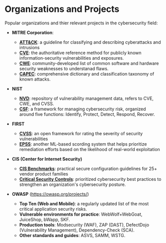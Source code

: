# Organizations and Projects

Popular organizations and thier relevant projects in the cybersecurity field:

- **MITRE Corporation**:

  - **[ATT&CK](https://attack.mitre.org/matrices/)**: a guideline for classifying and describing cyberattacks and intrusions
  - **[CVE](https://en.wikipedia.org/wiki/Common_Vulnerabilities_and_Exposures)**: the authoritative reference method for publicly known information-security vulnerabilities and exposures.
  - **[CWE](https://cwe.mitre.org/top25/archive/2024/2024_cwe_top25.html)**: community-developed list of common software and hardware security weaknesses to understanad flaws.
  - **[CAPEC](https://capec.mitre.org/)**: comprehensive dictionary and classification taxonomy of known attacks.

- **NIST**
  - **[NVD](https://nvd.nist.gov/)**: repository of vulnerability management data, refers to CVE, CWE, and CVSS.
  - **[CSF](https://en.wikipedia.org/wiki/NIST_Cybersecurity_Framework)**: a framework for managing cybersecurity risk, organized around five functions: Identify, Protect, Detect, Respond, Recover.

- **FIRST**
  - **[CVSS](https://en.wikipedia.org/wiki/Common_Vulnerability_Scoring_System)**: an open framework for rating the severity of security vulnerabilities
  - **[EPSS](https://www.first.org/epss/model)**: another ML-based scording system that helps prioritize remediation efforts based on the likelihood of real-world exploitation

- **CIS (Center for Internet Security)**
  - **[CIS Benchmarks](https://www.cisecurity.org/cis-benchmarks)**: practical secure configuration guidelines for 25+ vendor product families
  - **[Critical Security Controls](https://www.cisecurity.org/controls)**: prioritized cybersecurity best practices to strengthen an organization's cybersecurity posture.

- **OWASP** (<https://owasp.org/projects/>)
  - **Top Ten (Web and Mobile)**: a regularly updated list of the most critical application security risks.
  - **Vulnerable environments for practice**: WebWolf+WebGoat, JuiceShop, bWapp, SKF.
  - **Production tools**: Modsecurity (WAF), ZAP (DAST), DefectDojo (Vulnerability Management), Dependency-Check (SCA).
  - **Other standards and guides**: ASVS, SAMM, WSTG.
